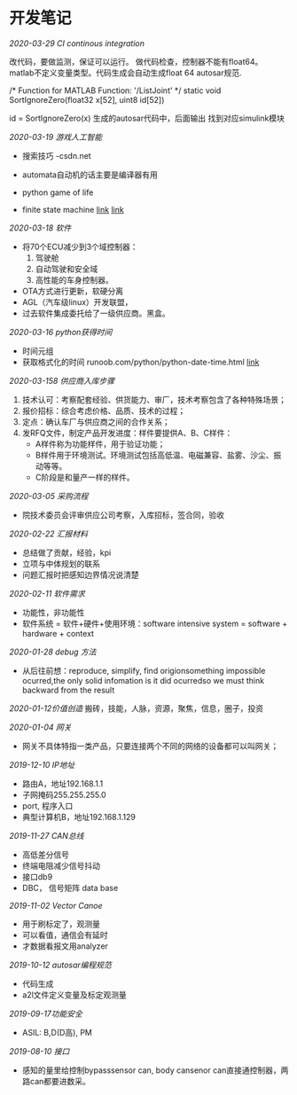 # 开发笔记

*2020-03-29 CI continous integration*

改代码，要做监测，保证可以运行。
做代码检查，控制器不能有float64。
matlab不定义变量类型。代码生成会自动生成float 64
autosar规范.

/* Function for MATLAB Function: '<S23>/ListJoint' */
static void SortIgnoreZero(float32 x[52], uint8 id[52])

 id = SortIgnoreZero(x)
 生成的autosar代码中，后面输出
 找到对应simulink模块

*2020-03-19 游戏人工智能*

- 搜索技巧 -csdn.net

- automata自动机的话主要是编译器有用

- python game of life

- finite state machine
 [link](https://www.geeksforgeeks.org/conways-game-life-python-implementation/)
[link](https://www.infoq.cn/article/uzc9lOyLT9*36HvjMu4A)

*2020-03-18 软件*

- 将70个ECU减少到3个域控制器：
    1. 驾驶舱
    2. 自动驾驶和安全域
    3. 高性能的车身控制器。
- OTA方式进行更新，软硬分离
- AGL（汽车级linux）开发联盟，
- 过去软件集成委托给了一级供应商。黑盒。

*2020-03-16 python获得时间*

- 时间元组
- 获取格式化的时间
runoob.com/python/python-date-time.html
[link](runoob.com/python/python-date-time.html)

*2020-03-158 供应商入库步骤*

1. 技术认可：考察配套经验、供货能力、审厂，技术考察包含了各种特殊场景；
2. 报价招标：综合考虑价格、品质、技术的过程；
3. 定点：确认车厂与供应商之间的合作关系；
4. 发RFQ文件，制定产品开发进度：样件要提供A、B、C样件：
    - A样件称为功能样件，用于验证功能；
    - B样件用于环境测试。环境测试包括高低温、电磁兼容、盐雾、沙尘、振动等等。
    - C阶段是和量产一样的样件。

*2020-03-05 采购流程*

- 院技术委员会评审供应公司考察，入库招标，签合同，验收

*2020-02-22 汇报材料* 
- 总结做了贡献，经验，kpi
- 立项与中体规划的联系
- 问题汇报时把感知边界情况说清楚

*2020-02-11 软件需求* 
- 功能性，非功能性
- 软件系统 = 软件+硬件+使用环境：software intensive system = software + hardware + context 

*2020-01-28 debug 方法* 
- 从后往前想：reproduce, simplify, find origionsomething impossible ocurred,the only solid infomation is it did ocurredso we must think backward from the result

*2020-01-12价值创造* 
搬砖，技能，人脉，资源，聚焦，信息，圈子，投资

*2020-01-04 网关* 
- 网关不具体特指一类产品，只要连接两个不同的网络的设备都可以叫网关；

*2019-12-10 IP地址* 
- 路由A，地址192.168.1.1
- 子网掩码255.255.255.0
- port, 程序入口
- 典型计算机B，地址192.168.1.129

*2019-11-27 CAN总线* 
- 高低差分信号
- 终端电阻减少信号抖动
- 接口db9
- DBC， 信号矩阵 data base

*2019-11-02 Vector Canoe*  
- 用于刷标定了，观测量
- 可以看值，通信会有延时
- 才数据看报文用analyzer

*2019-10-12 autosar编程规范* 
- 代码生成
- a2l文件定义变量及标定观测量

*2019-09-17功能安全* 
- ASIL: B,D(D高), PM

*2019-08-10 接口*

- 感知的量里给控制bypasssensor can, body cansenor can直接通控制器，两路can都要进数采。




